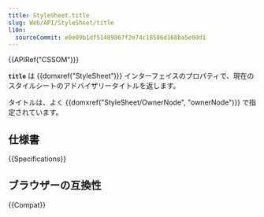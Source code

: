 ```yaml
---
title: StyleSheet.title
slug: Web/API/StyleSheet/title
l10n:
  sourceCommit: e0e09b1df51489867f2e74c18586d168ba5e00d1
---
```


{{APIRef("CSSOM")}}

**`title`** は {{domxref("StyleSheet")}} インターフェイスのプロパティで、現在のスタイルシートのアドバイザリータイトルを返します。

タイトルは、よく {{domxref("StyleSheet/OwnerNode", "ownerNode")}} で指定されています。

## 仕様書

{{Specifications}}

## ブラウザーの互換性

{{Compat}}
